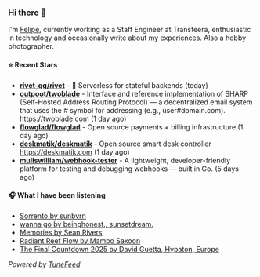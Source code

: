 ### Hi there 👋

I'm [Felipe](https://felipevm.com), currently working as a Staff Engineer at Transfeera, enthusiastic in technology and occasionally write about my experiences. Also a hobby photographer.

#### ⭐ Recent Stars
- **[rivet-gg/rivet](https://github.com/rivet-gg/rivet)** - 🔩 Serverless for stateful backends (today)
- **[outpoot/twoblade](https://github.com/outpoot/twoblade)** - Interface and reference implementation of SHARP (Self-Hosted Address Routing Protocol) — a decentralized email system that uses the # symbol for addressing (e.g., user#domain.com). https://twoblade.com (1 day ago)
- **[flowglad/flowglad](https://github.com/flowglad/flowglad)** - Open source payments &#43; billing infrastructure (1 day ago)
- **[deskmatik/deskmatik](https://github.com/deskmatik/deskmatik)** - Open source smart desk controller https://deskmatik.com (1 day ago)
- **[muliswilliam/webhook-tester](https://github.com/muliswilliam/webhook-tester)** - A lightweight, developer-friendly platform for testing and debugging webhooks — built in Go. (5 days ago)

#### 🎧 What I have been listening
- [Sorrento by sunbvrn](https://open.spotify.com/track/7u4xmJ9Q3cEOX51nJ05B1L)
- [wanna go by beinghonest., sunsetdream.](https://open.spotify.com/track/1JWpGTri05kTOXvsZS5rhN)
- [Memories by Sean Rivers](https://open.spotify.com/track/0HxqWCsSIsXDyR0c4sXTpr)
- [Radiant Reef Flow by Mambo Saxoon](https://open.spotify.com/track/1LSABhJnowTigksLX8XMSl)
- [The Final Countdown 2025 by David Guetta, Hypaton, Europe](https://open.spotify.com/track/21bk4m2BIbuHZ6GKiPqFsG)

_Powered by [TuneFeed](https://tunefeed.app?ref=github.com)_
